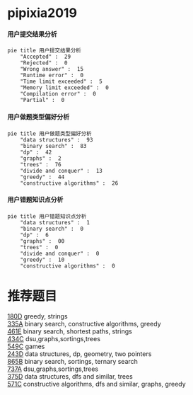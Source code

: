 # pipixia2019

<!-- tabs:start -->



#### **用户提交结果分析**

```mermaid
pie title 用户提交结果分析
    "Accepted" :  29
    "Rejected" :  0
    "Wrong answer" :  15
    "Runtime error" :  0
    "Time limit exceeded" :  5
    "Memory limit exceeded" :  0
    "Compilation error" :  0
    "Partial" :  0
```

#### **用户做题类型偏好分析**

```mermaid
pie title 用户做题类型偏好分析
    "data structures" :  93
    "binary search" :  83
    "dp" :  42
    "graphs" :  2
    "trees" :  76
    "divide and conquer" :  13
    "greedy" :  44
    "constructive algorithms" :  26
```
#### **用户错题知识点分析**

```mermaid
pie title 用户错题知识点分析
    "data structures" :  1
    "binary search" :  0
    "dp" :  6
    "graphs" :  00
    "trees" :  0
    "divide and conquer" :  0
    "greedy" :  10
    "constructive algorithms" :  0
```



<!-- tabs:end -->
# 推荐题目
[180D](https://codeforces.com/contest/180/problem/D)		greedy,
                        strings		  
[335A](https://codeforces.com/contest/335/problem/A)		binary search,
                        constructive algorithms,
                        greedy		  
[461E](https://codeforces.com/contest/461/problem/E)		binary search,
                        shortest paths,
                        strings		  
[434C](https://codeforces.com/contest/434/problem/C)		dsu,graphs,sortings,trees		  
[549C](https://codeforces.com/contest/549/problem/C)		games		  
[243D](https://codeforces.com/contest/243/problem/D)		data structures,
                        dp,
                        geometry,
                        two pointers		  
[865B](https://codeforces.com/contest/865/problem/B)		binary search,
                        sortings,
                        ternary search		  
[737A](https://codeforces.com/contest/737/problem/A)		dsu,graphs,sortings,trees		  
[375D](https://codeforces.com/contest/375/problem/D)		data structures,
                        dfs and similar,
                        trees		  
[571C](https://codeforces.com/contest/571/problem/C)		constructive algorithms,
                        dfs and similar,
                        graphs,
                        greedy		  
